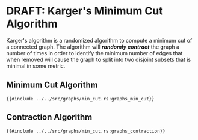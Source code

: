 # DRAFT: Karger's Minimum Cut Algorithm
Karger's algorithm is a randomized algorithm to compute a minimum cut of a connected graph. The algorithm will ***randomly contract*** the graph a number of times in order to identify the minimum number of edges that when removed will cause the graph to split into two disjoint subsets that is minimal in some metric.

## Minimum Cut Algorithm
```rust,no_run,noplayground
{{#include ../../src/graphs/min_cut.rs:graphs_min_cut}}
```

## Contraction Algorithm
```rust,no_run,noplayground
{{#include ../../src/graphs/min_cut.rs:graphs_contraction}}
```
